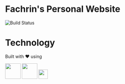# Fachrin's Personal Website

![Build Status](https://github.com/parinpan/fachr.in/actions/workflows/ci.yaml/badge.svg)

# Technology

Built with ❤️ using

<img height="50" src="https://kubernetes.io/images/kubernetes-horizontal-color.png"/>
<img height="50" src="https://upload.wikimedia.org/wikipedia/commons/7/79/Docker_%28container_engine%29_logo.png"/>
<img height="30" src="https://img.alicdn.com/tfs/TB1MyartET1gK0jSZFrXXcNCXXa-318-40.png"/>
